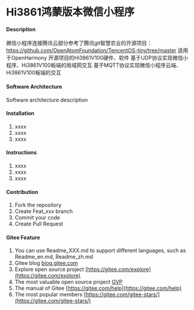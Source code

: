 # Hi3861鸿蒙版本微信小程序

#### Description
微信小程序连接腾讯云部分参考了腾讯git智慧农业的开源项目：https://github.com/OpenAtomFoundation/TencentOS-tiny/tree/master
适用于OpenHarmony 开源项目的Hi3861V100硬件、软件
基于UDP协议实现微信小程序、Hi3861V100板端的局域网交互
基于MQTT协议实现微信小程序云端、Hi3861V100板端的交互

#### Software Architecture
Software architecture description

#### Installation

1.  xxxx
2.  xxxx
3.  xxxx

#### Instructions

1.  xxxx
2.  xxxx
3.  xxxx

#### Contribution

1.  Fork the repository
2.  Create Feat_xxx branch
3.  Commit your code
4.  Create Pull Request


#### Gitee Feature

1.  You can use Readme\_XXX.md to support different languages, such as Readme\_en.md, Readme\_zh.md
2.  Gitee blog [blog.gitee.com](https://blog.gitee.com)
3.  Explore open source project [https://gitee.com/explore](https://gitee.com/explore)
4.  The most valuable open source project [GVP](https://gitee.com/gvp)
5.  The manual of Gitee [https://gitee.com/help](https://gitee.com/help)
6.  The most popular members  [https://gitee.com/gitee-stars/](https://gitee.com/gitee-stars/)
